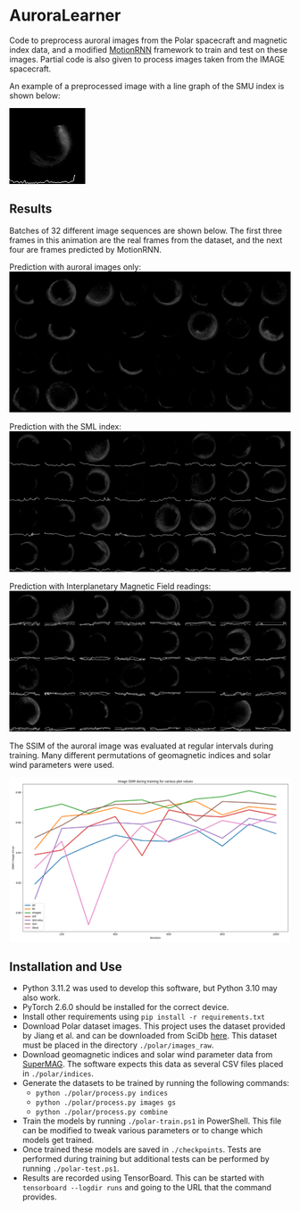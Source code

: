 # AuroraLearner
Code to preprocess auroral images from the Polar spacecraft and magnetic index data, and a modified [MotionRNN](https://arxiv.org/abs/2103.02243) framework to train and test on these images. Partial code is also given to process images taken from the IMAGE spacecraft.

An example of a preprocessed image with a line graph of the SMU index is shown below:

![Polar Combined](images/Polar_combined.png)

## Results
Batches of 32 different image sequences are shown below. The first three frames in this animation are the real frames from the dataset, and the next four are frames predicted by MotionRNN.

Prediction with auroral images only:
![Auroral images only prediction](images/images.gif)

Prediction with the SML index:
![Auroral images only prediction](images/sml.gif)

Prediction with Interplanetary Magnetic Field readings:
![Auroral images only prediction](images/imf.gif)

The SSIM of the auroral image was evaluated at regular intervals during training. Many different permutations of geomagnetic indices and solar wind parameters were used.

![SSIM Graph](images/ssim.png)

## Installation and Use
- Python 3.11.2 was used to develop this software, but Python 3.10 may also work.
- PyTorch 2.6.0 should be installed for the correct device.
- Install other requirements using `pip install -r requirements.txt`
- Download Polar dataset images. This project uses the dataset provided by Jiang et al. and can be downloaded from SciDb [here](https://www.scidb.cn/en/detail?dataSetId=6e62c6f43fbc440092441c4e56286dee). This dataset must be placed in the directory `./polar/images_raw`.
- Download geomagnetic indices and solar wind parameter data from [SuperMAG](https://supermag.jhuapl.edu/indices/). The software expects this data as several CSV files placed in `./polar/indices`.
- Generate the datasets to be trained by running the following commands:
    - `python ./polar/process.py indices`
    - `python ./polar/process.py images gs`
    - `python ./polar/process.py combine`
- Train the models by running `./polar-train.ps1` in PowerShell. This file can be modified to tweak various parameters or to change which models get trained.
- Once trained these models are saved in `./checkpoints`. Tests are performed during training but additional tests can be performed by running `./polar-test.ps1`.
- Results are recorded using TensorBoard. This can be started with `tensorboard --logdir runs` and going to the URL that the command provides.